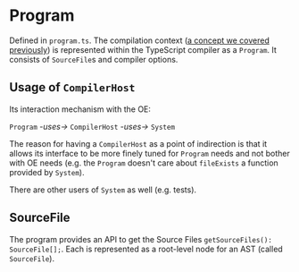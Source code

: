 # Program

Defined in `program.ts`. The compilation context \([a concept we covered previously](../project/compilation-context/)\) is represented within the TypeScript compiler as a `Program`. It consists of `SourceFile`s and compiler options.

## Usage of `CompilerHost`

Its interaction mechanism with the OE:

`Program` _-uses-&gt;_ `CompilerHost` _-uses-&gt;_ `System`

The reason for having a `CompilerHost` as a point of indirection is that it allows its interface to be more finely tuned for `Program` needs and not bother with OE needs \(e.g. the `Program` doesn't care about `fileExists` a function provided by `System`\).

There are other users of `System` as well \(e.g. tests\).

## SourceFile

The program provides an API to get the Source Files `getSourceFiles(): SourceFile[];`. Each is represented as a root-level node for an AST \(called `SourceFile`\).

